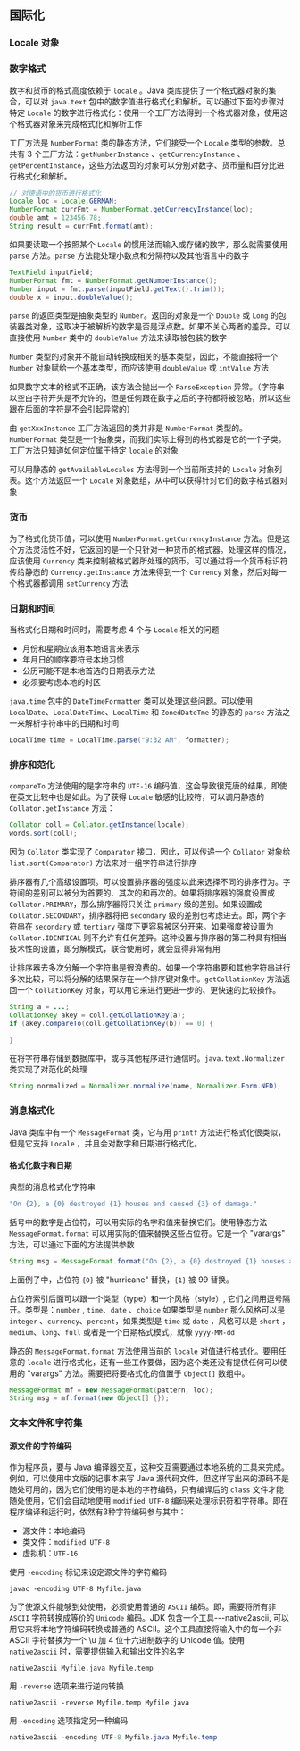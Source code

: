 ## 国际化

### Locale 对象

### 数字格式

数字和货币的格式高度依赖于 `locale` 。Java 类库提供了一个格式器对象的集合，可以对 `java.text` 包中的数字值进行格式化和解析。可以通过下面的步骤对特定 `Locale` 的数字进行格式化：使用一个工厂方法得到一个格式器对象，使用这个格式器对象来完成格式化和解析工作

工厂方法是 `NumberFormat` 类的静态方法，它们接受一个 `Locale` 类型的参数。总共有 3 个工厂方法：`getNumberInstance` 、`getCurrencyInstance` 、`getPercentInstance`，这些方法返回的对象可以分别对数字、货币量和百分比进行格式化和解析。

```java
// 对德语中的货币进行格式化
Locale loc = Locale.GERMAN;
NumberFormat currFmt = NumberFormat.getCurrencyInstance(loc);
double amt = 123456.78;
String result = currFmt.format(amt);
```

如果要读取一个按照某个 `Locale` 的惯用法而输入或存储的数字，那么就需要使用 `parse` 方法。`parse` 方法能处理小数点和分隔符以及其他语言中的数字

```java
TextField inputField;
NumberFormat fmt = NumberFormat.getNumberInstance();
Number input = fmt.parse(inputField.getText().trim());
double x = input.doubleValue();
```

`parse` 的返回类型是抽象类型的 `Number`。返回的对象是一个 `Double` 或 `Long` 的包装器类对象，这取决于被解析的数字是否是浮点数。如果不关心两者的差异。可以直接使用 `Number` 类中的 `doubleValue` 方法来读取被包装的数字

`Number` 类型的对象并不能自动转换成相关的基本类型，因此，不能直接将一个 `Number` 对象赋给一个基本类型，而应该使用 `doubleValue` 或 `intValue` 方法

如果数字文本的格式不正确，该方法会抛出一个 `ParseException` 异常。（字符串以空白字符开头是不允许的，但是任何跟在数字之后的字符都将被忽略，所以这些跟在后面的字符是不会引起异常的）

由  `getXxxInstance` 工厂方法返回的类并非是 `NumberFormat` 类型的。`NumberFormat` 类型是一个抽象类，而我们实际上得到的格式器是它的一个子类。工厂方法只知道如何定位属于特定 `locale` 的对象

可以用静态的 `getAvailableLocales` 方法得到一个当前所支持的 `Locale` 对象列表。这个方法返回一个 `Locale` 对象数组，从中可以获得针对它们的数字格式器对象

### 货币

为了格式化货币值，可以使用 `NumberFormat.getCurrencyInstance` 方法。但是这个方法灵活性不好，它返回的是一个只针对一种货币的格式器。处理这样的情况，应该使用 `Currency` 类来控制被格式器所处理的货币。可以通过将一个货币标识符传给静态的 `Currency.getInstance` 方法来得到一个 `Currency` 对象，然后对每一个格式器都调用 `setCurrency` 方法

### 日期和时间

当格式化日期和时间时，需要考虑 4 个与 `Locale` 相关的问题

* 月份和星期应该用本地语言来表示
* 年月日的顺序要符号本地习惯
* 公历可能不是本地首选的日期表示方法
* 必须要考虑本地的时区

`java.time` 包中的 `DateTimeFormatter` 类可以处理这些问题。可以使用 `LocalDate`、`LocalDateTime`、`LocalTime` 和 `ZonedDateTme` 的静态的 `parse` 方法之一来解析字符串中的日期和时间

```java
LocalTime time = LocalTime.parse("9:32 AM", formatter);
```

### 排序和范化

`compareTo` 方法使用的是字符串的 `UTF-16` 编码值，这会导致很荒唐的结果，即使在英文比较中也是如此。为了获得 `Locale` 敏感的比较符，可以调用静态的 `Collator.getInstance` 方法：

```java
Collator coll = Collator.getInstance(locale);
words.sort(coll);
```

因为 `Collator` 类实现了 `Comparator` 接口，因此，可以传递一个 `Collator` 对象给 `list.sort(Comparator)` 方法来对一组字符串进行排序

排序器有几个高级设置项。可以设置排序器的强度以此来选择不同的排序行为。字符间的差别可以被分为首要的、其次的和再次的。如果将排序器的强度设置成 `Collator.PRIMARY`，那么排序器将只关注 `primary` 级的差别。如果设置成 `Collator.SECONDARY`，排序器将把 `secondary` 级的差别也考虑进去。即，两个字符串在 `secondary` 或 `tertiary` 强度下更容易被区分开来。如果强度被设置为 `Collator.IDENTICAL` 则不允许有任何差异。这种设置与排序器的第二种具有相当技术性的设置，即分解模式，联合使用时，就会显得非常有用

让排序器去多次分解一个字符串是很浪费的。如果一个字符串要和其他字符串进行多次比较，可以将分解的结果保存在一个排序键对象中。`getCollationKey` 方法返回一个 `CollationKey` 对象，可以用它来进行更进一步的、更快速的比较操作。

```java
String a = ...;
CollationKey akey = coll.getCollationKey(a);
if (akey.compareTo(coll.getCollationKey(b)) == 0) {
    
}
```

在将字符串存储到数据库中，或与其他程序进行通信时。`java.text.Normalizer` 类实现了对范化的处理

```java
String normalized = Normalizer.normalize(name, Normalizer.Form.NFD);
```

### 消息格式化

Java 类库中有一个 `MessageFormat` 类，它与用 `printf` 方法进行格式化很类似，但是它支持 `Locale` ，并且会对数字和日期进行格式化。

#### 格式化数字和日期

典型的消息格式化字符串

```java
"On {2}, a {0} destroyed {1} houses and caused {3} of damage."
```

括号中的数字是占位符，可以用实际的名字和值来替换它们。使用静态方法 `MessageFormat.format` 可以用实际的值来替换这些占位符。它是一个 "varargs" 方法，可以通过下面的方法提供参数

```java
String msg = MessageFormat.format("On {2}, a {0} destroyed {1} houses and caused {3} of damage.", "hurricane", 99, new GregorianCalendar(1999, 0, 1).getTime(), 10.0E8);
```

上面例子中，占位符 `{0}` 被 "hurricane" 替换，`{1}` 被 99 替换。

占位符索引后面可以跟一个类型（type）和一个风格（style）, 它们之间用逗号隔开。类型是：`number` , `time`、`date` 、`choice` 如果类型是 `number` 那么风格可以是 `integer` 、`currency`、`percent`，如果类型是 `time` 或 `date` ，风格可以是 `short` ，`medium`、`long`、`full` 或者是一个日期格式模式，就像 `yyyy-MM-dd` 

静态的 `MessageFormat.format` 方法使用当前的 `locale` 对值进行格式化。要用任意的 `locale` 进行格式化，还有一些工作要做，因为这个类还没有提供任何可以使用的 "varargs" 方法。需要把将要格式化的值置于 `Object[]` 数组中。

```java
MessageFormat mf = new MessageFormat(pattern, loc);
String msg = mf.format(new Object[] {});
```

### 文本文件和字符集

#### 源文件的字符编码

作为程序员，要与 Java 编译器交互，这种交互需要通过本地系统的工具来完成。例如，可以使用中文版的记事本来写 Java 源代码文件，但这样写出来的源码不是随处可用的，因为它们使用的是本地的字符编码，只有编译后的 `class` 文件才能随处使用，它们会自动地使用 `modified UTF-8` 编码来处理标识符和字符串。即在程序编译和运行时，依然有3种字符编码参与其中：

* 源文件：本地编码
* 类文件：`modified UTF-8`
* 虚拟机：`UTF-16`

使用 `-encoding` 标记来设定源文件的字符编码

```shell
javac -encoding UTF-8 Myfile.java
```

为了使源文件能够到处使用，必须使用普通的 `ASCII` 编码。即，需要将所有非 `ASCII` 字符转换成等价的 `Unicode` 编码。JDK 包含一个工具---native2ascii, 可以用它来将本地字符编码转换成普通的 ASCII。这个工具直接将输入中的每一个非 ASCII 字符替换为一个  \u 加 4 位十六进制数字的 Unicode 值。使用 `native2ascii` 时，需要提供输入和输出文件的名字

```shell
native2ascii Myfile.java Myfile.temp
```

用 `-reverse` 选项来进行逆向转换

```
native2ascii -reverse Myfile.temp Myfile.java
```

用 `-encoding` 选项指定另一种编码

```java
native2ascii -encoding UTF-8 Myfile.java Myfile.temp
```





